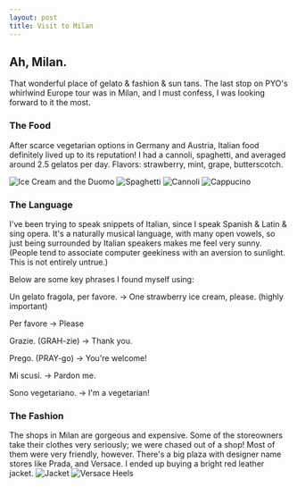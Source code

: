 ```yaml
---
layout: post
title: Visit to Milan
---
```


## Ah, Milan.
That wonderful place of gelato & fashion & sun tans.
The last stop on PYO's whirlwind Europe tour was in Milan, and I must confess, I was looking forward to it the most.

### The Food

After scarce vegetarian options in Germany and Austria, Italian food definitely lived up to its reputation! I had a cannoli,
spaghetti, and averaged around 2.5 gelatos per day. Flavors: strawberry, mint, grape, butterscotch.

![Ice Cream and the Duomo](/res/IMG_20170625_125454251.jpg)
![Spaghetti](/res/IMG_20170625_121306902.jpg)
![Cannoli](/res/IMG_20170625_122902230.jpg)
![Cappucino](/res/IMG_20170625_115849749.jpg)

### The Language

I've been trying to speak snippets of Italian, since I speak Spanish & Latin & sing opera. It's a naturally musical language,
with many open vowels, so just being surrounded by Italian speakers makes me feel very sunny. (People tend to associate
computer geekiness with an aversion to sunlight. This is not entirely untrue.)

Below are some key phrases I found myself using:

Un gelato fragola, per favore. -> One strawberry ice cream, please. (highly important)

Per favore -> Please

Grazie. (GRAH-zie) -> Thank you.

Prego. (PRAY-go) -> You're welcome!

Mi scusi. -> Pardon me.

Sono vegetariano. -> I'm a vegetarian!

### The Fashion

The shops in Milan are gorgeous and expensive. Some of the storeowners take their clothes very seriously; 
we were chased out of a shop! Most of them were very friendly, however. There's a big plaza with designer name stores like
Prada, and Versace. I ended up buying a bright red leather jacket.
![Jacket](/res/IMG_20170625_145451440.jpg)
![Versace Heels](/res/IMG_20170625_132302468.jpg)
